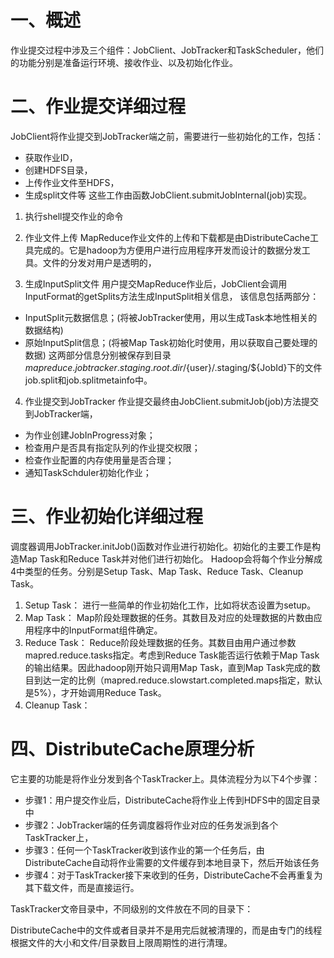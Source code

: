 # 一、概述
作业提交过程中涉及三个组件：JobClient、JobTracker和TaskScheduler，他们的功能分别是准备运行环境、接收作业、以及初始化作业。


# 二、作业提交详细过程
JobClient将作业提交到JobTracker端之前，需要进行一些初始化的工作，包括：
  - 获取作业ID，
  - 创建HDFS目录，
  - 上传作业文件至HDFS，
  - 生成split文件等
这些工作由函数JobClient.submitJobInternal(job)实现。
1. 执行shell提交作业的命令

2. 作业文件上传
MapReduce作业文件的上传和下载都是由DistributeCache工具完成的。它是hadoop为方便用户进行应用程序开发而设计的数据分发工具。文件的分发对用户是透明的，

3. 生成InputSplit文件
用户提交MapReduce作业后，JobClient会调用InputFormat的getSplits方法生成InputSplit相关信息，
该信息包括两部分：
  - InputSplit元数据信息；(将被JobTracker使用，用以生成Task本地性相关的数据结构)
  - 原始InputSplit信息；(将被Map Task初始化时使用，用以获取自己要处理的数据)
这两部分信息分别被保存到目录${mapreduce.jobtracker.staging.root.dir}/${user}/.staging/${JobId}下的文件job.split和job.splitmetainfo中。
4. 作业提交到JobTracker
作业提交最终由JobClient.submitJob(job)方法提交到JobTracker端，
  - 为作业创建JobInProgress对象；
  - 检查用户是否具有指定队列的作业提交权限；
  - 检查作业配置的内存使用量是否合理；
  - 通知TaskSchduler初始化作业；

# 三、作业初始化详细过程
调度器调用JobTracker.initJob()函数对作业进行初始化。初始化的主要工作是构造Map Task和Reduce Task并对他们进行初始化。
Hadoop会将每个作业分解成4中类型的任务。分别是Setup Task、Map Task、Reduce Task、Cleanup Task。
1. Setup Task：
进行一些简单的作业初始化工作，比如将状态设置为setup。
2. Map Task：
Map阶段处理数据的任务。其数目及对应的处理数据的片数由应用程序中的InputFormat组件确定。
3. Reduce Task：
Reduce阶段处理数据的任务。其数目由用户通过参数mapred.reduce.tasks指定。考虑到Reduce Task能否运行依赖于Map Task的输出结果。因此hadoop刚开始只调用Map Task，直到Map Task完成的数目到达一定的比例（mapred.reduce.slowstart.completed.maps指定，默认是5%），才开始调用Reduce Task。
4. Cleanup Task：


# 四、DistributeCache原理分析
它主要的功能是将作业分发到各个TaskTracker上。具体流程分为以下4个步骤：

- 步骤1：用户提交作业后，DistributeCache将作业上传到HDFS中的固定目录中
- 步骤2：JobTracker端的任务调度器将作业对应的任务发派到各个TaskTracker上，
- 步骤3：任何一个TaskTracker收到该作业的第一个任务后，由DistributeCache自动将作业需要的文件缓存到本地目录下，然后开始该任务
- 步骤4：对于TaskTracker接下来收到的任务，DistributeCache不会再重复为其下载文件，而是直接运行。

TaskTracker文帝目录中，不同级别的文件放在不同的目录下：

DistributeCache中的文件或者目录并不是用完后就被清理的，而是由专门的线程根据文件的大小和文件/目录数目上限周期性的进行清理。
